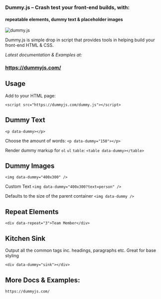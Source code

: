 
### Dummy.js – Crash test your front-end builds, with:
#### repeatable elements, dummy text & placeholder images

![dummy.js](https://user-images.githubusercontent.com/1904774/30825787-1ef4c8aa-a1e9-11e7-843c-3c8e685a98a4.png)

Dummy.js is simple drop in script that provides tools in helping build your front-end HTML & CSS.

_Latest documentation & Examples at:_
### https://dummyjs.com/


## Usage

Add to your HTML page:

`<script src="https://dummyjs.com/dummy.js"></script>`

## Dummy Text

`<p data-dummy></p>`

Choose the amount of words:
`<p data-dummy="150"></p>` 

Render dummy markup for `ol` `ul` `table`:
`<table data-dummy></table>` 

## Dummy Images

`<img data-dummy="400x300" />`

Custom Text
`<img data-dummy="400x300?text=person" />`

Defaults to the size of the parent container
`<img data-dummy />` 

## Repeat Elements

`<div data-repeat="3">Team Member</div>`

## Kitchen Sink

Output all the common tags inc. headings, paragraphs etc. Great for base styling

`<div data-dummy="sink"></div>`

## More Docs & Examples:

`https://dummyjs.com/`

